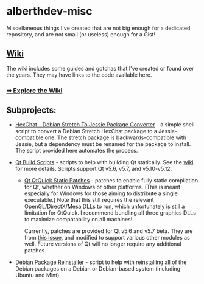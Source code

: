 # alberthdev-misc
Miscellaneous things I've created that are not big enough for a
dedicated repository, and are not small (or useless) enough for a Gist!

## [Wiki](../../wiki/)
The wiki includes some guides and gotchas that I've created or found
over the years. They may have links to the code available here.

### [➡ Explore the Wiki](../../wiki)

## Subprojects:

 * [HexChat - Debian Stretch To Jessie Package Converter][p1] -
   a simple shell script to convert a Debian Stretch HexChat package to
   a Jessie-compatible one. The stretch package is backwards-compatible
   with Jessie, but a dependency must be renamed for the package to
   install. The script provided here automates the process.

 * [Qt Build Scripts][p3] -
   scripts to help with building Qt statically. See the
   [wiki][wiki] for more details. Scripts support Qt v5.6, v5.7,
   and v5.10-v5.12.

   * [Qt QtQuick Static Patches][p2] -
     patches to enable fully static compilation for Qt, whether on
     Windows or other platforms. (This is meant especially for Windows
     for those aiming to distribute a single executable.) Note that
     this still requires the relevant OpenGL/DirectX/Mesa DLLs to run,
     which unfortunately is still a limitation for QtQuick. I recommend
     bundling all three graphics DLLs to maximize compatability on
     all machines!
     
     Currently, patches are provided for Qt v5.6 and v5.7 beta. They are
     from [this issue](https://bugreports.qt.io/browse/QTBUG-35754),
     and modified to support various other modules as well. Future
     versions of Qt will no longer require any additional patches.

 * [Debian Package Reinstaller][p4] -
   script to help with reinstalling all of the Debian packages on a
   Debian or Debian-based system (including Ubuntu and Mint).

[p1]: HexChat_Debian_Stretch_To_Jessie_Package_Converter/
[p2]: QtStaticBuildScripts/Qt5.6.0-5.7.0/QtQuickStaticPatches/
[p3]: QtStaticBuildScripts/
[p4]: DebianPackageReinstaller/
[wiki]: https://github.com/alberthdev/alberthdev-misc/wiki/Building-Qt-v5.6-5.7-Statically-on-Windows

